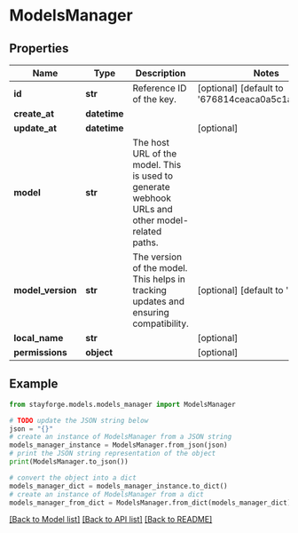 # ModelsManager


## Properties

Name | Type | Description | Notes
------------ | ------------- | ------------- | -------------
**id** | **str** | Reference ID of the key. | [optional] [default to '676814ceaca0a5c1a723bf7e']
**create_at** | **datetime** |  | 
**update_at** | **datetime** |  | [optional] 
**model** | **str** | The host URL of the model. This is used to generate webhook URLs and other model-related paths. | 
**model_version** | **str** | The version of the model. This helps in tracking updates and ensuring compatibility. | [optional] [default to 'latest']
**local_name** | **str** |  | [optional] 
**permissions** | **object** |  | [optional] 

## Example

```python
from stayforge.models.models_manager import ModelsManager

# TODO update the JSON string below
json = "{}"
# create an instance of ModelsManager from a JSON string
models_manager_instance = ModelsManager.from_json(json)
# print the JSON string representation of the object
print(ModelsManager.to_json())

# convert the object into a dict
models_manager_dict = models_manager_instance.to_dict()
# create an instance of ModelsManager from a dict
models_manager_from_dict = ModelsManager.from_dict(models_manager_dict)
```
[[Back to Model list]](../README.md#documentation-for-models) [[Back to API list]](../README.md#documentation-for-api-endpoints) [[Back to README]](../README.md)


